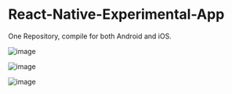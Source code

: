 # React-Native-Experimental-App

One Repository, compile for both Android and iOS.

![image](https://github.com/user-attachments/assets/79b1537c-f490-4794-96cf-da607f96b137)

![image](https://github.com/user-attachments/assets/07355908-4954-4f2e-b4a8-1874aedd354b)

![image](https://github.com/user-attachments/assets/c413b37c-6122-4ccc-a72e-e14e34261880)

